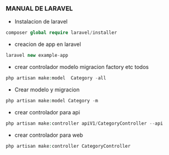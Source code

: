 ### MANUAL DE LARAVEL ###

- Instalacion de laravel
```php
composer global require laravel/installer
``` 

- creacion de app en laravel
```php
laravel new example-app
```

- crear controlador modelo migracion factory etc todos
```php
php artisan make:model  Category -all
```

- Crear modelo y migracion
```php
php artisan make:model Category -m
```

- crear controlador para api
```php
php artisan make:controller apiV1/CategoryController --api
```

- crear controlador para web
```php
php artisan make:controller CategoryController
```


